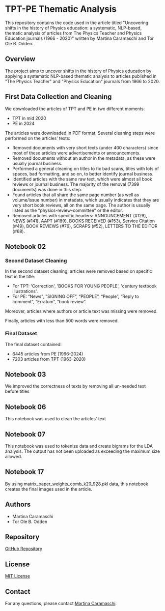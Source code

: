 # TPT-PE Thematic Analysis

This repository contains the code used in the article titled "Uncovering shifts in the history of Physics education: a systematic, NLP-based, thematic analysis of articles from The Physics Teacher and Physics Education journals (1966 - 2020)" written by Martina Caramaschi and Tor Ole B. Odden.

## Overview

The project aims to uncover shifts in the history of Physics education by applying a systematic NLP-based thematic analysis to articles published in "The Physics Teacher" and "Physics Education" journals from 1966 to 2020.

## First Data Collection and Cleaning

We downloaded the articles of TPT and PE in two different moments:
- TPT in mid 2020
- PE in 2024

The articles were downloaded in PDF format. Several cleaning steps were performed on the articles' texts:
- Removed documents with very short texts (under 400 characters) since most of these articles were advertisements or announcements.
- Removed documents without an author in the metadata, as these were usually journal business.
- Performed a general cleaning on titles to fix bad scans, titles with lots of spaces, bad formatting, and so on, to better identify journal business.
- Identified articles with the same raw text, which were almost all book reviews or journal business. The majority of the removal (7399 documents) was done in this step.
- Found articles that all share the same page number (as well as volume/issue number) in metadata, which usually indicates that they are very short book reviews, all on the same page. The author is usually listed as the “physics-review-committee” or the editor.
- Removed articles with specific headers: ANNOUNCEMENT (#128), NEWS (#141), AAPT (#189), BOOKS RECEIVED (#153), Service Citation (#49), BOOK REVIEWS (#76), SCRAPS (#52), LETTERS TO THE EDITOR (#68).

## Notebook 02
### Second Dataset Cleaning

In the second dataset cleaning, articles were removed based on specific text in the title:
- For TPT: 'Correction', 'BOOKS FOR YOUNG PEOPLE', 'century textbook illustrations'.
- For PE: “News”, "SIGNING OFF”, “PEOPLE”, “People”, “Reply to comment”, “Erratum”, “book review”.

Moreover, articles where authors or article text was missing were removed. 

Finally, articles with less than 500 words were removed. 

### Final Dataset

The final dataset contained:
- 6445 articles from PE (1966-2024)
- 7203 articles from TPT (1963-2020)

## Notebook 03
We improved the correctness of texts by removing all un-needed text before titles

## Notebook 06
This notebook was used to clean the articles' text

## Notebook 07
This notebook was used to tokenize data and create bigrams for the LDA analysis. The output has not been uploaded as exceeding the maximum size allowed.

## Notebook 17
By using matrix_paper_weights_comb_k20_928.pkl data, this notebook creates the final images used in the article.

## Authors

- Martina Caramaschi
- Tor Ole B. Odden

## Repository

[GitHub Repository](https://github.com/martinacaramaschi/TPT-PE-thematic-analysis)

## License

[MIT License](LICENSE)

## Contact

For any questions, please contact [Martina Caramaschi](https://github.com/martinacaramaschi).
